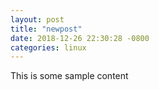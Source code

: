 ```yaml
---
layout: post
title: "newpost"
date: 2018-12-26 22:30:28 -0800
categories: linux
---
```


This is some sample content

